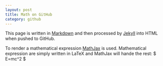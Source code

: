 ```yaml
---
layout: post
title: Math on GitHub
category: github
---
```


This page is written in [Markdown] and then processed by [Jekyll] into
HTML when pushed to GitHub.

To render a mathematical expression [MathJax] is used. Mathematical
expression are simply written in LaTeX and MathJax will hande the rest: $ E=mc^2 $


[Markdown]: http://en.wikipedia.org/wiki/Markdown 

[Jekyll]: http://jekyllrb.com/

[RubyInstaller Development Kit]: http://wiki.github.com/oneclick/rubyinstaller/development-kit

[MathJax]: http://www.mathjax.org/
